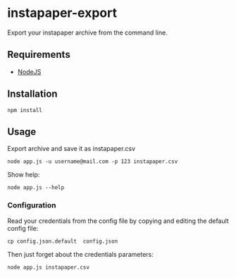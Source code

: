 instapaper-export
=================

Export your instapaper archive from the command line.

## Requirements

* [NodeJS](http://nodejs.org/)

## Installation

	npm install
	
## Usage

Export archive and save it as instapaper.csv

	node app.js -u username@mail.com -p 123 instapaper.csv

Show help:

	node app.js --help

### Configuration

Read your credentials from the config file by copying and editing the default config file:

	cp config.json.default	config.json
	
Then just forget about the credentials parameters:

	node app.js instapaper.csv
